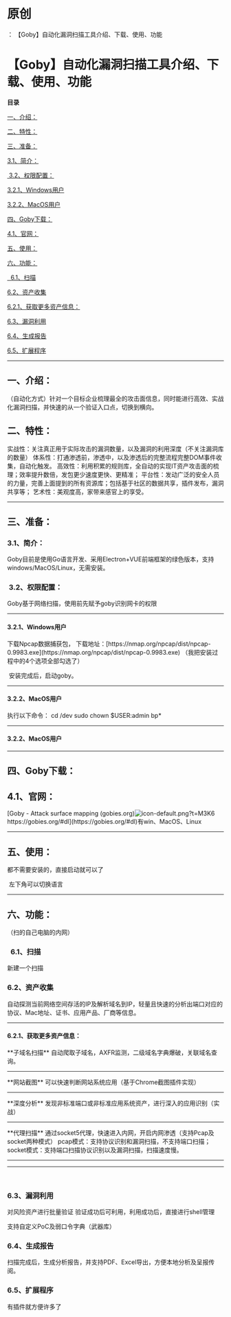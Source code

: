 # 原创
：  【Goby】自动化漏洞扫描工具介绍、下载、使用、功能

# 【Goby】自动化漏洞扫描工具介绍、下载、使用、功能

**目录**

[一、介绍：](#%E4%B8%80%E3%80%81%E4%BB%8B%E7%BB%8D%EF%BC%9A)

[二、特性：](#%E4%BA%8C%E3%80%81%E7%89%B9%E6%80%A7%EF%BC%9A)

[三、准备：](#%E4%B8%89%E3%80%81%E5%87%86%E5%A4%87%EF%BC%9A)

[3.1、简介：](#3.1%E3%80%81%E7%AE%80%E4%BB%8B%EF%BC%9A)

[ 3.2、权限配置：](#%C2%A03.2%E3%80%81%E6%9D%83%E9%99%90%E9%85%8D%E7%BD%AE%EF%BC%9A)

[3.2.1、Windows用户](#3.2.1%E3%80%81Windows%E7%94%A8%E6%88%B7)

[3.2.2、MacOS用户](#3.2.2%E3%80%81MacOS%E7%94%A8%E6%88%B7)

[四、Goby下载：](#%E5%9B%9B%E3%80%81Goby%E4%B8%8B%E8%BD%BD%EF%BC%9A)

[4.1、官网：](#4.1%E3%80%81%E5%AE%98%E7%BD%91%EF%BC%9A)

[五、使用：](#%E4%BA%94%E3%80%81%E4%BD%BF%E7%94%A8%EF%BC%9A)

[六、功能：](#%E5%85%AD%E3%80%81%E5%8A%9F%E8%83%BD%EF%BC%9A)

[  6.1、扫描](#%C2%A0%206.1%E3%80%81%E6%89%AB%E6%8F%8F)

[6.2、资产收集](#h3-1)

[6.2.1、获取更多资产信息：](#6.2.1%E3%80%81%E8%8E%B7%E5%8F%96%E6%9B%B4%E5%A4%9A%E8%B5%84%E4%BA%A7%E4%BF%A1%E6%81%AF%EF%BC%9A)

[6.3、漏洞利用](#h3-2)

[6.4、生成报告](#h3-3)

[6.5、扩展程序](#6.5%E3%80%81%E6%89%A9%E5%B1%95%E7%A8%8B%E5%BA%8F)

---


## 一、介绍：

> 
（自动化方式）针对一个目标企业梳理最全的攻击面信息，同时能进行高效、实战化漏洞扫描，并快速的从一个验证入口点，切换到横向。


## 二、特性：

> 
实战性：关注真正用于实际攻击的漏洞数量，以及漏洞的利用深度（不关注漏洞库的数量）
体系性：打通渗透前，渗透中，以及渗透后的完整流程完整DOM事件收集，自动化触发。
高效性：利用积累的规则库，全自动的实现IT资产攻击面的梳理；效率提升数倍，发包更少速度更快、更精准；
平台性：发动广泛的安全人员的力量，完善上面提到的所有资源库；包括基于社区的数据共享，插件发布，漏洞共享等；
艺术性：美观度高，家带来感官上的享受。


---


## 三、准备：

> 
<h3>3.1、简介：</h3>
Goby目前是使用Go语言开发、采用Electron+VUE前端框架的绿色版本，支持windows/MacOS/Linux，无需安装。


> 
<h3> 3.2、权限配置：</h3>
Goby基于网络扫描，使用前先赋予goby识别网卡的权限
<hr/>
<h4>3.2.1、Windows用户</h4>
下载Npcap数据捕获包， 下载地址：[https://nmap.org/npcap/dist/npcap-0.9983.exe](https://nmap.org/npcap/dist/npcap-0.9983.exe)
（我把安装过程中的4个选项全部勾选了）

 安装完成后，启动goby。
<hr/>

<h4>3.2.2、MacOS用户</h4>
执行以下命令：
cd /dev
sudo chown $USER:admin bp*



---


#### 3.2.2、MacOS用户

---


## 四、Goby下载：

> 
<h2>4.1、官网：</h2>
[Goby - Attack surface mapping (gobies.org)<img alt="icon-default.png?t=M3K6" src="https://csdnimg.cn/release/blog_editor_html/release2.1.0/ckeditor/plugins/CsdnLink/icons/icon-default.png?t=M3K6"/>https://gobies.org/#dl](https://gobies.org/#dl)有win、MacOS、Linux




---


## 五、使用：

> 
都不需要安装的，直接启动就可以了

 左下角可以切换语言



---


## 六、功能：

（扫的自己电脑的内网）

> 
<h3>  6.1、扫描</h3>
新建一个扫描




> 
<h3>6.2、资产收集</h3>
自动探测当前网络空间存活的IP及解析域名到IP，轻量且快速的分析出端口对应的协议、Mac地址、证书、应用产品、厂商等信息。


<hr/>
<h4>6.2.1、获取更多资产信息：</h4>
**子域名扫描**
自动爬取子域名，AXFR监测，二级域名字典爆破，关联域名查询。
<hr/>
**网站截图**
可以快速判断网站系统应用（基于Chrome截图插件实现）
<hr/>
**深度分析**
发现非标准端口或非标准应用系统资产，进行深入的应用识别（实战）
<hr/>
**代理扫描**
通过socket5代理，快速进入内网，开启内网渗透（支持Pcap及socket两种模式）
pcap模式：支持协议识别和漏洞扫描，不支持端口扫描；
socket模式：支持端口扫描协议识别以及漏洞扫描，扫描速度慢。



---


---


 

> 
<h3>6.3、漏洞利用</h3>
对风险资产进行批量验证
验证成功后可利用，利用成功后，直接进行shell管理


支持自定义PoC及弱口令字典（武器库）



> 
<h3>6.4、生成报告</h3>
扫描完成后，生成分析报告，并支持PDF、Excel导出，方便本地分析及呈报传阅。



> 
<h3>6.5、扩展程序</h3>
有插件就方便许多了


